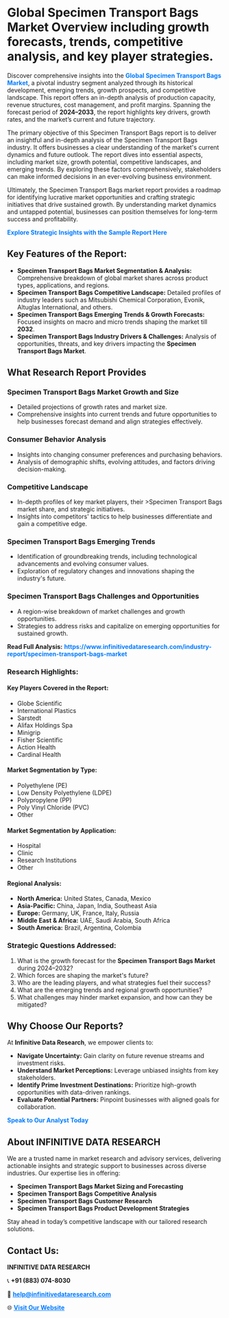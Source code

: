 <h1>Global Specimen Transport Bags Market Overview including growth forecasts, trends, competitive analysis, and key player strategies.</h1>
<p>
Discover comprehensive insights into the 
<a href="https://www.infinitivedataresearch.com/industry-report/specimen-transport-bags-market" rel="dofollow" style="color: #007BFF; text-decoration: none;"><strong>Global Specimen Transport Bags Market</strong></a>, a pivotal industry segment analyzed through its historical development, emerging trends, growth prospects, and competitive landscape. This report offers an in-depth analysis of production capacity, revenue structures, cost management, and profit margins. Spanning the forecast period of <strong>2024–2033</strong>, the report highlights key drivers, growth rates, and the market’s current and future trajectory.
</p>
<p>
The primary objective of this Specimen Transport Bags report is to deliver an insightful and in-depth analysis of the Specimen Transport Bags industry. It offers businesses a clear understanding of the market's current dynamics and future outlook. The report dives into essential aspects, including market size, growth potential, competitive landscapes, and emerging trends. By exploring these factors comprehensively, stakeholders can make informed decisions in an ever-evolving business environment.
</p>
<p>
Ultimately, the Specimen Transport Bags market report provides a roadmap for identifying lucrative market opportunities and crafting strategic initiatives that drive sustained growth. By understanding market dynamics and untapped potential, businesses can position themselves for long-term success and profitability.
</p>
<p>
<a href="https://www.infinitivedataresearch.com/request-sample/reportId=105247" style="color: #007BFF; text-decoration: none;"><strong>Explore Strategic Insights with the Sample Report Here</strong></a>
</p>

<h2>Key Features of the Report:</h2>
<ul>
<li><strong>Specimen Transport Bags Market Segmentation & Analysis:</strong> Comprehensive breakdown of global market shares across product types, applications, and regions.</li>
<li><strong>Specimen Transport Bags Competitive Landscape:</strong> Detailed profiles of industry leaders such as Mitsubishi Chemical Corporation, Evonik, Altuglas International, and others.</li>
<li><strong>Specimen Transport Bags Emerging Trends & Growth Forecasts:</strong> Focused insights on macro and micro trends shaping the market till <strong>2032</strong>.</li>
<li><strong>Specimen Transport Bags Industry Drivers & Challenges:</strong> Analysis of opportunities, threats, and key drivers impacting the <strong>Specimen Transport Bags Market</strong>.</li>
</ul>

<h2>What Research Report Provides</h2>
<h3>Specimen Transport Bags Market Growth and Size</h3>
<ul>
<li>Detailed projections of growth rates and market size.</li>
<li>Comprehensive insights into current trends and future opportunities to help businesses forecast demand and align strategies effectively.</li>
</ul>

<h3>Consumer Behavior Analysis</h3>
<ul>
<li>Insights into changing consumer preferences and purchasing behaviors.</li>
<li>Analysis of demographic shifts, evolving attitudes, and factors driving decision-making.</li>
</ul>

<h3>Competitive Landscape</h3>
<ul>
<li>In-depth profiles of key market players, their >Specimen Transport Bags market share, and strategic initiatives.</li>
<li>Insights into competitors' tactics to help businesses differentiate and gain a competitive edge.</li>
</ul>

<h3>Specimen Transport Bags Emerging Trends</h3>
<ul>
<li>Identification of groundbreaking trends, including technological advancements and evolving consumer values.</li>
<li>Exploration of regulatory changes and innovations shaping the industry's future.</li>
</ul>

<h3>Specimen Transport Bags Challenges and Opportunities</h3>
<ul>
<li>A region-wise breakdown of market challenges and growth opportunities.</li>
<li>Strategies to address risks and capitalize on emerging opportunities for sustained growth.</li>
</ul>
<p><strong>Read Full Analysis:</strong> <a href="https://www.infinitivedataresearch.com/industry-report/specimen-transport-bags-market" rel="dofollow" style="color: #007BFF; text-decoration: none;"><strong>https://www.infinitivedataresearch.com/industry-report/specimen-transport-bags-market</strong></a></p>
<h3>Research Highlights:</h3>
<h4>Key Players Covered in the Report:</h4>
<ul><li>Globe Scientific</li><li>International Plastics</li><li>Sarstedt</li><li>Alifax Holdings Spa</li><li>Minigrip</li><li>Fisher Scientific</li><li>Action Health</li><li>Cardinal Health</li></ul>
<h4>Market Segmentation by Type:</h4>
<ul><li>Polyethylene (PE)</li><li>Low Density Polyethylene (LDPE)</li><li>Polypropylene (PP)</li><li>Poly Vinyl Chloride (PVC)</li><li>Other</li></ul>
<h4>Market Segmentation by Application:</h4>
<ul><li>Hospital</li><li>Clinic</li><li>Research Institutions</li><li>Other</li></ul>

<h4>Regional Analysis:</h4>
<ul>
<li><strong>North America:</strong> United States, Canada, Mexico</li>
<li><strong>Asia-Pacific:</strong> China, Japan, India, Southeast Asia</li>
<li><strong>Europe:</strong> Germany, UK, France, Italy, Russia</li>
<li><strong>Middle East & Africa:</strong> UAE, Saudi Arabia, South Africa</li>
<li><strong>South America:</strong> Brazil, Argentina, Colombia</li>
</ul>

<h3>Strategic Questions Addressed:</h3>
<ol>
<li>What is the growth forecast for the <strong>Specimen Transport Bags Market</strong> during 2024–2032?</li>
<li>Which forces are shaping the market's future?</li>
<li>Who are the leading players, and what strategies fuel their success?</li>
<li>What are the emerging trends and regional growth opportunities?</li>
<li>What challenges may hinder market expansion, and how can they be mitigated?</li>
</ol>

<h2>Why Choose Our Reports?</h2>
<p>At <strong>Infinitive Data Research</strong>, we empower clients to:</p>
<ul>
<li><strong>Navigate Uncertainty:</strong> Gain clarity on future revenue streams and investment risks.</li>
<li><strong>Understand Market Perceptions:</strong> Leverage unbiased insights from key stakeholders.</li>
<li><strong>Identify Prime Investment Destinations:</strong> Prioritize high-growth opportunities with data-driven rankings.</li>
<li><strong>Evaluate Potential Partners:</strong> Pinpoint businesses with aligned goals for collaboration.</li>
</ul>
<p><a href="https://www.infinitivedataresearch.com/industry-report/specimen-transport-bags-market" rel="dofollow" style="color: #007BFF; text-decoration: none;"><strong>Speak to Our Analyst Today</strong></a></p>

<h2>About INFINITIVE DATA RESEARCH</h2>
<p>We are a trusted name in market research and advisory services, delivering actionable insights and strategic support to businesses across diverse industries. Our expertise lies in offering:</p>
<ul>
<li><strong>Specimen Transport Bags Market Sizing and Forecasting</strong></li>
<li><strong>Specimen Transport Bags Competitive Analysis</strong></li>
<li><strong>Specimen Transport Bags Customer Research</strong></li>
<li><strong>Specimen Transport Bags Product Development Strategies</strong></li>
</ul>
<p>Stay ahead in today’s competitive landscape with our tailored research solutions.</p>

<h2>Contact Us:</h2>
<p><strong>INFINITIVE DATA RESEARCH</strong></p>
<p>📞 <strong>+91 (883) 074-8030</strong></p>
<p>📧 <strong><a href="mailto:help@infinitivedataresearch.com" style="color: #007BFF;">help@infinitivedataresearch.com</a></strong></p>
<p>🌐 <strong><a href="https://www.infinitivedataresearch.com" rel="dofollow" style="color: #007BFF;">Visit Our Website</a></strong></p>